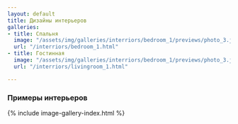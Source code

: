 ```yaml
---
layout: default
title: Дизайны интерьеров
galleries:
- title: Спальня
  image: "/assets/img/galleries/interriors/bedroom_1/previews/photo_3.jpg"
  url: "/interriors/bedroom_1.html"
- title: Гостинная
  image: "/assets/img/galleries/interriors/bedroom_1/previews/photo_3.jpg"
  url: "/interriors/livingroom_1.html"

---
```


### Примеры интерьеров

{% include image-gallery-index.html %}

